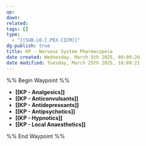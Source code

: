 ```yaml
---
up: 
down: 
related: 
tags: []
type:
  - "[[SUB.LO.C.PEX.CICM]]"
dg-publish: true
title: KP - Nervous System Pharmacopeia
date created: Wednesday, March 5th 2025, 09:00:26
date modified: Tuesday, March 25th 2025, 16:09:21
---
```


%% Begin Waypoint %%

- **[[KP - Analgesics]]**
- **[[KP - Anticonvulsants]]**
- **[[KP - Antidepressants]]**
- **[[KP - Antipsychotics]]**
- **[[KP - Hypnotics]]**
- **[[KP - Local Anaesthetics]]**

%% End Waypoint %%
